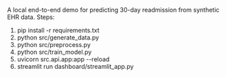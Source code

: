 A local end-to-end demo for predicting 30-day readmission from synthetic EHR data.
Steps:
1. pip install -r requirements.txt
2. python src/generate_data.py
3. python src/preprocess.py
4. python src/train_model.py
5. uvicorn src.api.app:app --reload
6. streamlit run dashboard/streamlit_app.py
